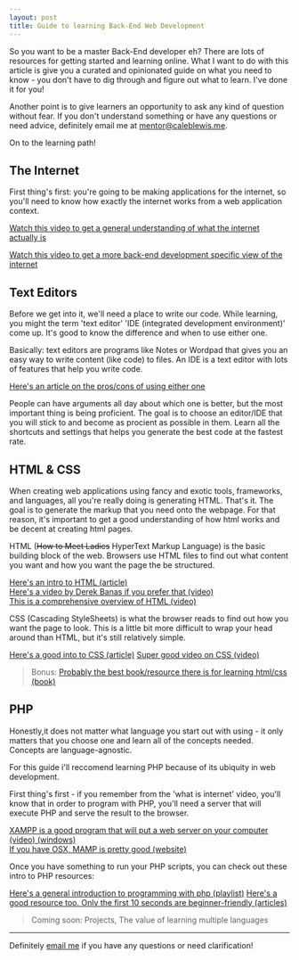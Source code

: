 ```yaml
---
layout: post
title: Guide to learning Back-End Web Development
---
```


So you want to be a master Back-End developer eh? There are lots of resources for getting
started and learning online. What I want to do with this article is give you a curated 
and opinionated guide on what you need to know - you don't have to dig through and figure out
what to learn. I've done it for you! 

Another point is to give learners an opportunity to ask any kind of question without fear.
If you don't understand something or have any questions or need advice, definitely email me 
at [mentor@caleblewis.me](mailto:mentor@caleblewis.me).   
  
On to the learning path!  
  
## The Internet

First thing's first: you're going to be making applications for the internet, 
so you'll need to know how exactly the internet works from a web application
context. 
  
[Watch this video to get a general understanding of what the internet actually is](https://www.youtube.com/watch?v=7_LPdttKXPc)

[Watch this video to get a more back-end development specific view of the internet](https://www.youtube.com/watch?v=RsQ1tFLwldY)
  

## Text Editors
Before we get into it, we'll need a place to write our code. While learning, you might the term 
'text editor'  'IDE (integrated development environment)' come up. It's good to know the 
difference and when to use either one.   
  
Basically: text editors are programs like Notes or Wordpad that gives you an easy way to 
write content (like code) to files. An IDE is a text editor with lots of features that
help you write code. 
  
[Here's an article on the pros/cons of using either one](https://spin.atomicobject.com/2015/12/22/ide-vs-text-editor/)  

People can have arguments all day about which one is better, but the most important thing
is being proficient. The goal is to choose an editor/IDE that you will stick to and become
as procient as possible in them. Learn all the shortcuts and settings that helps you generate
the best code at the fastest rate. 

## HTML & CSS  
When creating web applications using fancy and exotic tools, frameworks, and languages, 
all you're really doing is generating HTML. That's it. The goal is to generate the markup
that you need onto the webpage. For that reason, it's important to get a good understanding of how html works and be
decent at creating html pages.  
  
HTML (~~How to Meet Ladies~~ HyperText Markup Language) is the basic building block of the web.
Browsers use HTML files to find out what content you want and how you want the page the be structured.
  
[Here's an intro to HTML (article)](http://htmldog.com/guides/html/)  
[Here's a video by Derek Banas if you prefer that (video)](https://www.youtube.com/watch?v=Ggh_y-33Eso)  
[This is a comprehensive overview of HTML (video)](https://www.youtube.com/watch?v=kDyJN7qQETA)    
  
CSS (Cascading StyleSheets) is what the browser reads to find out how you want the page to look.
This is a little bit more difficult to wrap your head around than HTML, but it's still relatively 
simple.  

[Here's a good into to CSS (article)](http://htmldog.com/guides/css/) 
[Super good video on CSS (video)](https://www.youtube.com/watch?v=0afZj1G0BIE)  

> Bonus: [Probably the best book/resource there is for learning html/css (book)](https://www.amazon.com/HTML-CSS-Design-Build-Websites/dp/1118008189/ref=sr_1_1?ie=UTF8&qid=1475079324&sr=8-1&keywords=html+and+css)

## PHP
Honestly,it does not matter what language you start out with using - it only matters that you choose
one and learn all of the concepts needed. Concepts are language-agnostic.  
  
For this guide i'll reccomend learning PHP because of its ubiquity in web development.  
  
First thing's first - if you remember from the 'what is internet' video, you'll know that 
in order to program with PHP, you'll need a server that will execute PHP and serve the result
to the browser. 
  
[XAMPP is a good program that will put a web server on your computer (video) (windows)](https://www.youtube.com/watch?v=ArsbbtkF0ps)  
[If you have OSX, MAMP is pretty good (website)](https://www.mamp.info/en/)  
  
Once you have something to run your PHP scripts, you can check out these intro to PHP resources:  
  
[Here's a general introduction to programming with php (playlist)](https://www.youtube.com/playlist?list=PLfdtiltiRHWFD41D_LDomY1Fb-O9MtFqq)
[Here's a good resource too. Only the first 10 seconds are beginner-friendly (articles)](http://www.hackingwithphp.com/)  

> Coming soon: Projects, The value of learning multiple languages  
  
---
  
   
Definitely [email me](mailto:mentor@caleblewis.me) if you have any questions or need clarification! 
